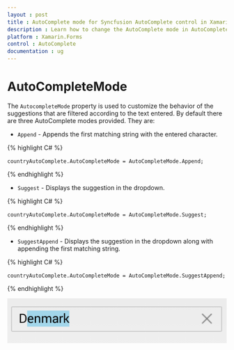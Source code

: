 ```yaml
---
layout : post
title : AutoComplete mode for Syncfusion AutoComplete control in Xamarin.Forms
description : Learn how to change the AutoComplete mode in AutoComplete
platform : Xamarin.Forms
control : AutoComplete
documentation : ug
---
```


# AutoCompleteMode

The `AutocompleteMode` property is used to customize the behavior of the suggestions that are filtered according to the text entered. By default there are three AutoComplete modes provided. They are:

* `Append` - Appends the first matching string with the entered character.
	
{% highlight C# %}
	
	countryAutoComplete.AutoCompleteMode = AutoCompleteMode.Append;
	 
{% endhighlight %}


* `Suggest` - Displays the suggestion in the dropdown.
	
{% highlight C# %}
	
	countryAutoComplete.AutoCompleteMode = AutoCompleteMode.Suggest;
	 
{% endhighlight %}

* `SuggestAppend` - Displays the suggestion in the dropdown along with appending the first matching string.
	
{% highlight C# %}
	
	countryAutoComplete.AutoCompleteMode = AutoCompleteMode.SuggestAppend;
	 
{% endhighlight %}

![](images/autocompletemode.png)
 
